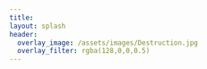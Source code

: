 ```yaml
---
title:
layout: splash
header:
  overlay_image: /assets/images/Destruction.jpg
  overlay_filter: rgba(128,0,0,0.5)
---
```

